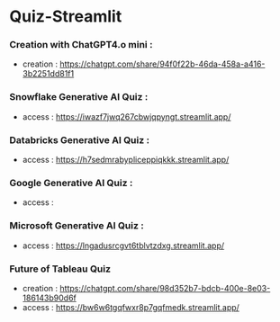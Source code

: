 # Quiz-Streamlit

### Creation with ChatGPT4.o mini : 
- creation : https://chatgpt.com/share/94f0f22b-46da-458a-a416-3b2251dd81f1

### Snowflake Generative AI Quiz : 
- access : https://iwazf7jwq267cbwjqpyngt.streamlit.app/

### Databricks Generative AI Quiz : 
- access : https://h7sedmrabypliceppiqkkk.streamlit.app/

### Google Generative AI Quiz : 
- access : 

### Microsoft Generative AI Quiz : 
- access : https://lngadusrcgvt6tblvtzdxg.streamlit.app/

### Future of Tableau Quiz 
- creation : https://chatgpt.com/share/98d352b7-bdcb-400e-8e03-186143b90d6f
- access : https://bw6w6tgqfwxr8p7gqfmedk.streamlit.app/
  
